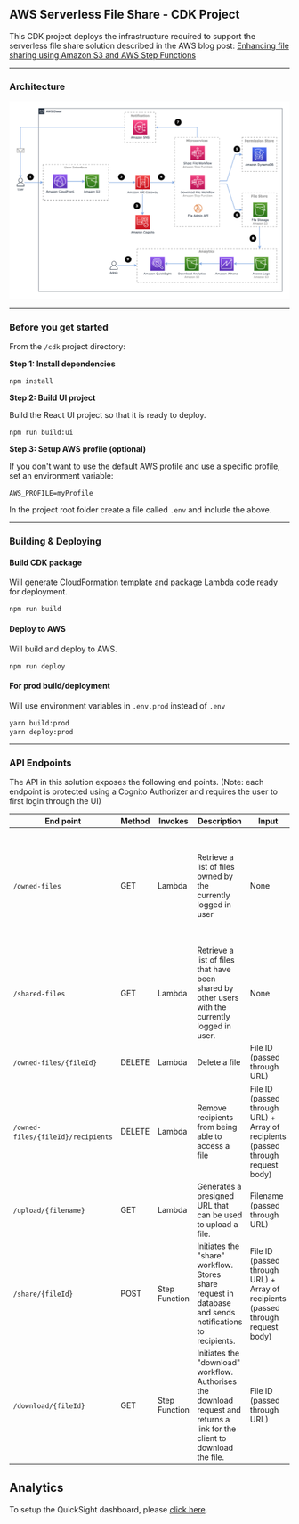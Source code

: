## AWS Serverless File Share - CDK Project

This CDK project deploys the infrastructure required to support the serverless file share solution described in the AWS blog post: [Enhancing file sharing using Amazon S3 and AWS Step Functions](https://aws.amazon.com/blogs/compute/enhancing-file-sharing-using-amazon-s3-and-aws-step-functions)

---

### Architecture

<img src="../docs/img/architecture_diagram.png" />

---

### Before you get started

From the `/cdk` project directory:

**Step 1: Install dependencies**

```
npm install
```

**Step 2: Build UI project**

Build the React UI project so that it is ready to deploy.

```
npm run build:ui
```

**Step 3: Setup AWS profile (optional)**

If you don't want to use the default AWS profile and use a specific profile, set an environment variable:

```
AWS_PROFILE=myProfile
```

In the project root folder create a file called `.env` and include the above.

---

### Building & Deploying

#### Build CDK package

Will generate CloudFormation template and package Lambda code ready for deployment.

```
npm run build
```

#### Deploy to AWS

Will build and deploy to AWS.

```
npm run deploy
```

#### For prod build/deployment

Will use environment variables in `.env.prod` instead of `.env`

```
yarn build:prod
yarn deploy:prod
```

---

### API Endpoints

The API in this solution exposes the following end points. (Note: each endpoint is protected using a Cognito Authorizer and requires the user to first login through the UI)

| End point                          | Method | Invokes       | Description                                                                                                                | Input                                                                            | Response                                                                                                  |
| ---------------------------------- | ------ | ------------- | -------------------------------------------------------------------------------------------------------------------------- | -------------------------------------------------------------------------------- | --------------------------------------------------------------------------------------------------------- |
| `/owned-files`                     | GET    | Lambda        | Retrieve a list of files owned by the currently logged in user                                                             | None                                                                             | Array of file objects. Each file object has file metadata (e.g. filename, size) + an array of recipients. |
| `/shared-files`                    | GET    | Lambda        | Retrieve a list of files that have been shared by other users with the currently logged in user.                           | None                                                                             | Array of file objects.                                                                                    |
| `/owned-files/{fileId}`            | DELETE | Lambda        | Delete a file                                                                                                              | File ID (passed through URL)                                                     | None                                                                                                      |
| `/owned-files/{fileId}/recipients` | DELETE | Lambda        | Remove recipients from being able to access a file                                                                         | File ID (passed through URL) + Array of recipients (passed through request body) | None                                                                                                      |
| `/upload/{filename}`               | GET    | Lambda        | Generates a presigned URL that can be used to upload a file.                                                               | Filename (passed through URL)                                                    | Presigned upload URL + generated File ID                                                                  |
| `/share/{fileId}`                  | POST   | Step Function | Initiates the "share" workflow. Stores share request in database and sends notifications to recipients.                    | File ID (passed through URL) + Array of recipients (passed through request body) | None                                                                                                      |
| `/download/{fileId}`               | GET    | Step Function | Initiates the "download" workflow. Authorises the download request and returns a link for the client to download the file. | File ID (passed through URL)                                                     | Presigned Download URL                                                                                    |

## Analytics

To setup the QuickSight dashboard, please [click here](../docs/Analytics.md).
